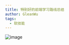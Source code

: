 ```yaml
---
title: 特别好的前端学习路线总结
author: GleanWu
tags:
  - 软技能
---
```


![image](https://user-images.githubusercontent.com/24740506/90083391-ee13a180-dd44-11ea-8c4a-b1bf1fb1e645.png)
